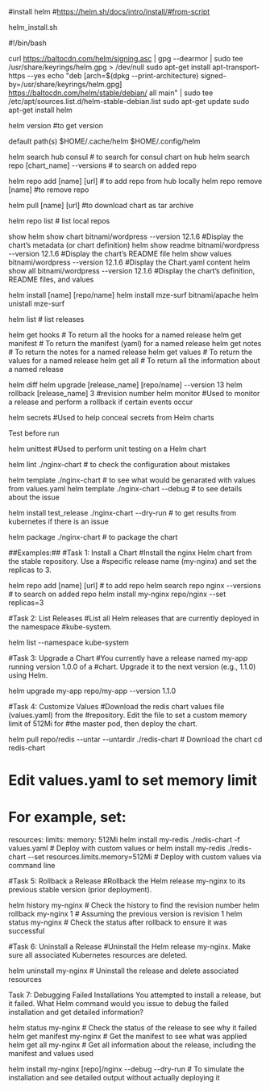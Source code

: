 #install helm
#https://helm.sh/docs/intro/install/#from-script


helm_install.sh

#!/bin/bash

curl https://baltocdn.com/helm/signing.asc | gpg --dearmor | sudo tee /usr/share/keyrings/helm.gpg > /dev/null
sudo apt-get install apt-transport-https --yes
echo "deb [arch=$(dpkg --print-architecture) signed-by=/usr/share/keyrings/helm.gpg] https://baltocdn.com/helm/stable/debian/ all main" | sudo tee /etc/apt/sources.list.d/helm-stable-debian.list
sudo apt-get update
sudo apt-get install helm

helm version #to get version

default path(s)
$HOME/.cache/helm
$HOME/.config/helm

helm search hub consul # to search for consul chart on hub
helm search repo [chart_name] --versions # to search on added repo


helm repo add [name] [url] # to add repo from hub locally
helm repo remove [name] #to remove repo

helm pull [name] [url] #to download chart as tar archive

helm repo list # list local repos

show
helm show chart bitnami/wordpress --version 12.1.6 #Display the chart’s metadata (or chart definition)
helm show readme bitnami/wordpress --version 12.1.6 #Display the chart’s README file
helm show values bitnami/wordpress --version 12.1.6 #Display the Chart.yaml content
helm show all bitnami/wordpress --version 12.1.6 #Display the chart’s definition, README files, and values

helm install [name] [repo/name]
helm install mze-surf bitnami/apache
helm unistall mze-surf

helm list # list releases

helm get hooks # To return all the hooks for a named release
helm get manifest # To return the manifest (yaml) for a named release
helm get notes # To return the notes for a named release
helm get values # To return the values for a named release
helm get all # To return all the information about a named release

helm diff
helm upgrade [release_name] [repo/name] --version 13
helm rollback [release_name] 3 #revision number
helm monitor #Used to monitor a release and perform a rollback if certain events occur

helm secrets #Used to help conceal secrets from Helm charts



Test before run

helm unittest #Used to perform unit testing on a Helm chart

helm lint ./nginx-chart # to check the configuration about mistakes

helm template ./nginx-chart # to see what would be genarated with values from values.yaml
helm template ./nginx-chart --debug # to see details about the issue

helm install test_release ./nginx-chart --dry-run # to get results from kubernetes if there is an issue

helm package ./nginx-chart # to package the chart


##Examples:##
#Task 1: Install a Chart
#Install the nginx Helm chart from the stable repository. Use a #specific release name (my-nginx) and set the replicas to 3.

helm repo add [name] [url]  # to add repo
helm search repo nginx --versions  # to search on added repo
helm install my-nginx repo/nginx --set replicas=3

#Task 2: List Releases
#List all Helm releases that are currently deployed in the namespace #kube-system.

helm list --namespace kube-system

#Task 3: Upgrade a Chart
#You currently have a release named my-app running version 1.0.0 of a #chart. Upgrade it to the next version (e.g., 1.1.0) using Helm.

helm upgrade my-app repo/my-app --version 1.1.0

#Task 4: Customize Values
#Download the redis chart values file (values.yaml) from the #repository. Edit the file to set a custom memory limit of 512Mi for #the master pod, then deploy the chart.

helm pull repo/redis --untar --untardir ./redis-chart  # Download the chart
cd redis-chart
# Edit values.yaml to set memory limit
# For example, set:
resources:
  limits:
    memory: 512Mi
helm install my-redis ./redis-chart -f values.yaml # Deploy with custom values
or
helm install my-redis ./redis-chart --set resources.limits.memory=512Mi  # Deploy with custom values via command line


#Task 5: Rollback a Release
#Rollback the Helm release my-nginx to its previous stable version (prior deployment).

helm history my-nginx # Check the history to find the revision number
helm rollback my-nginx 1  # Assuming the previous version is revision 1
helm status my-nginx # Check the status after rollback to ensure it was successful

#Task 6: Uninstall a Release
#Uninstall the Helm release my-nginx. Make sure all associated Kubernetes resources are deleted.

helm uninstall my-nginx # Uninstall the release and delete associated resources


Task 7: Debugging Failed Installations
You attempted to install a release, but it failed. What Helm command would you issue to debug the failed installation and get detailed information?

helm status my-nginx # Check the status of the release to see why it failed
helm get manifest my-nginx # Get the manifest to see what was applied
helm get all my-nginx # Get all information about the release, including the manifest and values used

helm install my-nginx [repo]/nginx --debug --dry-run # To simulate the installation and see detailed output without actually deploying it
